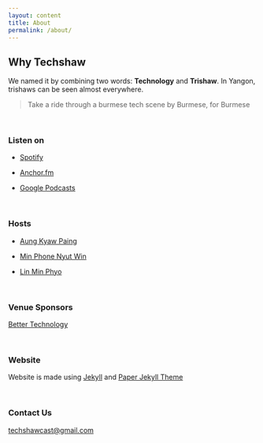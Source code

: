 ```yaml
---
layout: content
title: About
permalink: /about/
---
```


## Why Techshaw

We named it by combining two words: **Technology** and **Trishaw**. In Yangon, trishaws can be seen almost everywhere.
> Take a ride through a burmese tech scene by Burmese, for Burmese

<br/>

### Listen on

- [Spotify](https://open.spotify.com/show/0BNTOYC1ZftksTQjzUdrfT)

- [Anchor.fm](https://anchor.fm/techshaw)

- [Google Podcasts](https://podcasts.google.com/?feed=aHR0cHM6Ly9hbmNob3IuZm0vcy9kNjk4ZmNjL3BvZGNhc3QvcnNz)

<br/>


### Hosts

- [Aung Kyaw Paing](https://twitter.com/vincentpaing)

- [Min Phone Nyut Win](https://twitter.com/MinPhone22)

- [Lin Min Phyo](https://twitter.com/Linminphyoe1)

<br/>

### Venue Sponsors
[Better Technology](https://www.better.hr)

<br/>

### Website
Website is made using [Jekyll](https://jekyll.rb) and [Paper Jekyll Theme](https://github.com/mkchoi212/paper-jekyll-theme.git)

<br/>

### Contact Us
[techshawcast@gmail.com](mailto:techshawcast@gmail.com)
